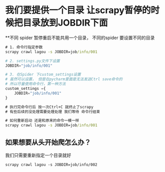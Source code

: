 # 我们要提供一个目录 让scrapy暂停的时候把目录放到JOBDIR下面
**不同 spider 暂停重启不能共用一个目录，
不同的spider 要设置不同的目录
```cmd
# 1. 命令行指定参数
scrapy crawl lagou -s JOBDIR=job/info/001
```
```python
# 2. settings.py文件下设置
JOBDIR="job/info/001"

# 3. 在Spider 下custom_settings设置
# 虽然可以设置， 但是在pycharm里面是无法发送Ctrl save命令的
# 所以尽量使用命令行，第一种方法
custom_settings ={ 
	JOBDIR="job/info/001"
}
```

```cmd
# 执行完命令行后 按一次Ctrl+C 就终止了scrapy
# 有些后续的没处理需要处理处理 我们等待 命令行结束

# 如何重新启动 还是和原来的命令一模一样
scrapy crawl lagou -s JOBDIR=job/info/001
```

## 如果想要从头开始爬怎么办？
我们只需要重新指定一个目录就好
```
scrapy crawl lagou -s JOBDIR=job/info/002
```